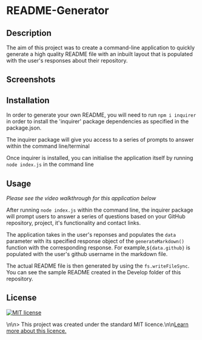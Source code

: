 # README-Generator

## Description
The aim of this project was to create a command-line application to quickly generate a high quality README file with an inbuilt layout that is populated with the user's responses about their repository. 

## Screenshots


## Installation
In order to generate your own README, you will need to run `npm i inquirer` in order to install the 'inquirer' package dependencies as specified in the package.json.

The inquirer package will give you access to a series of prompts to answer within the command line/terminal 

Once inquirer is installed, you can initialise the application itself by running `node index.js` in the command line

## Usage 

*Please see the video walkthrough for this application below*



After running `node index.js` within the command line, the inquirer package will prompt users to answer a series of questions based on your GitHub repository, project, it's functionality and contact links.

The application takes in the user's reponses and populates the `data` parameter with its specified response object of the `generateMarkdown()` function with the corresponding response. For example,`${data.github}` is populated with the user's github username in the markdown file. 

The actual README file is then generated by using the `fs.writeFileSync`. You can see the sample README created in the Develop folder of this repository. 

## License
[![MIT license](https://img.shields.io/badge/License-MIT-blue.svg)](https://lbesson.mit-license.org/)

\n\n> This project was created under the standard MIT licence.\n\n[Learn more about this licence.](https://lbesson.mit-license.org/)